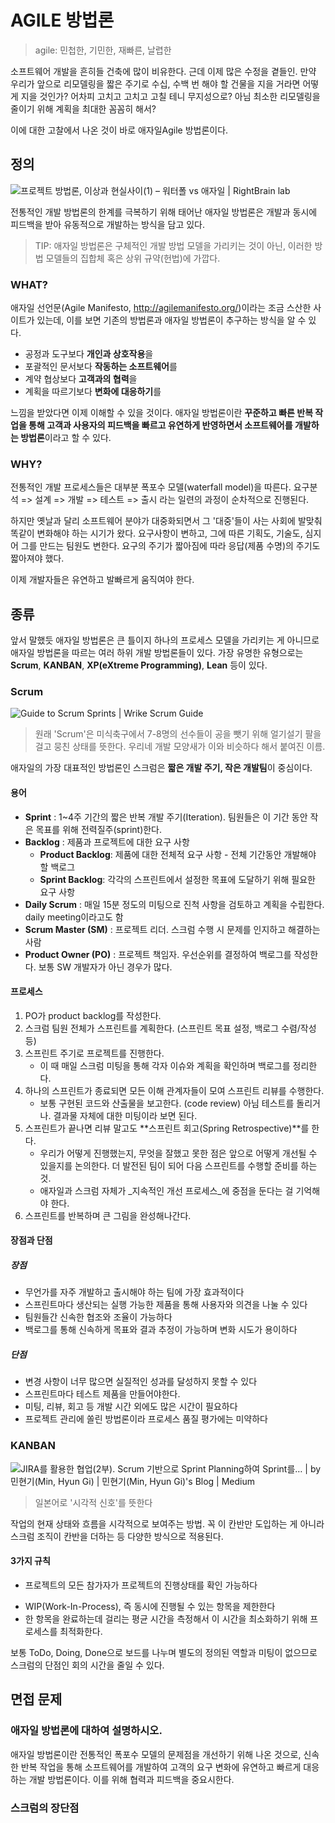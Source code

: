 # AGILE 방법론

> agile: 민첩한, 기민한, 재빠른, 날렵한

소프트웨어 개발을 흔히들 건축에 많이 비유한다. 근데 이제 많은 수정을 곁들인. 만약 우리가 앞으로 리모델링을 짧은 주기로 수십, 수백 번 해야 할 건물을 지을 거라면 어떻게 지을 것인가? 어차피 고치고 고치고 고칠 테니 무지성으로? 아님 최소한 리모델링을 줄이기 위해 계획을 최대한 꼼꼼히 해서? 

이에 대한 고찰에서 나온 것이 바로 애자일Agile 방법론이다.



## 정의

![프로젝트 방법론, 이상과 현실사이(1) – 워터폴 vs 애자일 | RightBrain lab](http://blog.rightbrain.co.kr/CMS1/wp-content/uploads/2015/09/%EA%B7%B8%EB%A6%BC-2.png)

전통적인 개발 방법론의 한계를 극복하기 위해 태어난 애자일 방법론은 개발과 동시에 피드백을 받아 유동적으로 개발하는 방식을 담고 있다.

> TIP: 애자일 방법론은 구체적인 개발 방법 모델을 가리키는 것이 아닌, 이러한 방법 모델들의 집합체 혹은 상위 규약(헌법)에 가깝다. 





### WHAT?

애자일 선언문(Agile Manifesto, http://agilemanifesto.org/)이라는 조금 스산한 사이트가 있는데, 이를 보면 기존의 방법론과 애자일 방법론이 추구하는 방식을 알 수 있다.

* 공정과 도구보다 **개인과 상호작용**을
* 포괄적인 문서보다 **작동하는 소프트웨어**를
* 계약 협상보다 **고객과의 협력**을
* 계획을 따르기보다 **변화에 대응하기**를



느낌을 받았다면 이제 이해할 수 있을 것이다. 애자일 방법론이란 **꾸준하고 빠른 반복 작업을 통해 고객과 사용자의 피드백을 빠르고 유연하게 반영하면서 소프트웨어를 개발하는 방법론**이라고 할 수 있다.



### WHY?

전통적인 개발 프로세스들은 대부분 폭포수 모델(waterfall model)을 따른다.
요구분석 => 설계 => 개발 => 테스트 => 출시 라는 일련의 과정이 순차적으로 진행된다. 

하지만 옛날과 달리 소프트웨어 분야가 대중화되면서 그 '대중'들이 사는 사회에 발맞춰 똑같이 변화해야 하는 시기가 왔다. 요구사항이 변하고, 그에 따른 기획도, 기술도, 심지어 그를 만드는 팀원도 변한다. 요구의 주기가 짧아짐에 따라 응답(제품 수명)의 주기도 짧아져야 했다. 

이제 개발자들은 유연하고 발빠르게 움직여야 한다.



## 종류

앞서 말했듯 애자일 방법론은 큰 틀이지 하나의 프로세스 모델을 가리키는 게 아니므로 애자일 방법론을 따르는 여러 하위 개발 방법론들이 있다. 가장 유명한 유형으로는 **Scrum**, **KANBAN**, **XP(eXtreme Programming)**, **Lean** 등이 있다.



### Scrum

![Guide to Scrum Sprints | Wrike Scrum Guide](https://web-static.wrike.com/professional-services-guide/uploads/scrum-guide/92025823-45d4-4b1c-bcef-6dffd4727344/scrum-cycle-resized.png?auto=compress%2Cformat&dpr=1&fit=min&fm=jpg&q=60&rect=0%2C0%2C1058%2C597)

> 원래 'Scrum'은 미식축구에서 7-8명의 선수들이 공을 뺏기 위해 얼기설기 팔을 걸고 뭉친 상태를 뜻한다. 우리네 개발 모양새가 이와 비슷하다 해서 붙여진 이름.

애자일의 가장 대표적인 방법론인 스크럼은 **짧은 개발 주기, 작은 개발팀**이 중심이다.



#### 용어

* **Sprint**
  : 1~4주 기간의 짧은 반복 개발 주기(Iteration). 팀원들은 이 기간 동안 작은 목표를 위해 전력질주(sprint)한다.
* **Backlog**
  : 제품과 프로젝트에 대한 요구 사항
  * **Product Backlog**: 제품에 대한 전체적 요구 사항 - 전체 기간동안 개발해야 할 백로그
  * **Sprint Backlog**: 각각의 스프린트에서 설정한 목표에 도달하기 위해 필요한 요구 사항
* **Daily Scrum**
  : 매일 15분 정도의 미팅으로 진척 사항을 검토하고 계획을 수립한다. daily meeting이라고도 함
* **Scrum Master (SM)**
  : 프로젝트 리더. 스크럼 수행 시 문제를 인지하고 해결하는 사람
* **Product Owner (PO)**
  : 프로젝트 책임자. 우선순위를 결정하여 백로그를 작성한다. 보통 SW 개발자가 아닌 경우가 많다.



#### 프로세스

1. PO가 product backlog를 작성한다.
2. 스크럼 팀원 전체가 스프린트를 계획한다. (스프린트 목표 설정, 백로그 수렴/작성 등)
3. 스프린트 주기로 프로젝트를 진행한다.
   * 이 때 매일 스크럼 미팅을 통해 각자 이슈와 계획을 확인하며 백로그를 정리한다.
4. 하나의 스프린트가 종료되면 모든 이해 관계자들이 모여 스프린트 리뷰를 수행한다.
   * 보통 구현된 코드와 산출물을 보고한다. (code review) 아님 테스트를 돌리거나. 결과물 자체에 대한 미팅이라 보면 된다.
5. 스프린트가 끝나면 리뷰 말고도 **스프린트 회고(Spring Retrospective)**를 한다.
   * 우리가 어떻게 진행했는지, 무엇을 잘했고 못한 점은 앞으로 어떻게 개선될 수 있을지를 논의한다. 더 발전된 팀이 되어 다음 스프린트를 수행할 준비를 하는 것.
   * 애자일과 스크럼 자체가 _지속적인 개선 프로세스_에 중점을 둔다는 걸 기억해야 한다.
6. 스프린트를 반복하며 큰 그림을 완성해나간다.



#### 장점과 단점

##### 장점

- 무언가를 자주 개발하고 출시해야 하는 팀에 가장 효과적이다
- 스프린트마다 생산되는 실행 가능한 제품을 통해 사용자와 의견을 나눌 수 있다
- 팀원들간 신속한 협조와 조율이 가능하다
- 백로그를 통해 신속하게 목표와 결과 추정이 가능하며 변화 시도가 용이하다



##### 단점

- 변경 사항이 너무 많으면 실질적인 성과를 달성하지 못할 수 있다
- 스프린트마다 테스트 제품을 만들어야한다.
- 미팅, 리뷰, 회고 등 개발 시간 외에도 많은 시간이 필요하다
- 프로젝트 관리에 쏠린 방법론이라 프로세스 품질 평가에는 미약하다



### KANBAN

![JIRA를 활용한 협업(2부). Scrum 기반으로 Sprint Planning하여 Sprint를… | by 민현기(Min, Hyun  Gi) | 민현기(Min, Hyun Gi)'s Blog | Medium](https://miro.medium.com/max/700/0*lDQgsSeQ8cO-PZk7.jpg)

> 일본어로 '시각적 신호'를 뜻한다

작업의 현재 상태와 흐름을 시각적으로 보여주는 방법. 꼭 이 칸반만 도입하는 게 아니라 스크럼 조직이 칸반을 더하는 등 다양한 방식으로 적용된다.



#### 3가지 규칙

* 프로젝트의 모든 참가자가 프로젝트의 진행상태를 확인 가능하다

- WIP(Work-In-Process), 즉 동시에 진행될 수 있는 항목을 제한한다
- 한 항목을 완료하는데 걸리는 평균 시간을 측정해서 이 시간을 최소화하기 위해 프로세스를 최적화한다.



보통 ToDo, Doing, Done으로 보드를 나누며 별도의 정의된 역할과 미팅이 없으므로 스크럼의 단점인 회의 시간을 줄일 수 있다.



## 면접 문제

### 애자일 방법론에 대하여 설명하시오.

애자일 방법론이란 전통적인 폭포수 모델의 문제점을 개선하기 위해 나온 것으로, 신속한 반복 작업을 통해 소프트웨어를 개발하여 고객의 요구 변화에 유연하고 빠르게 대응하는 개발 방법론이다. 이를 위해 협력과 피드백을 중요시한다.



### 스크럼의 장단점